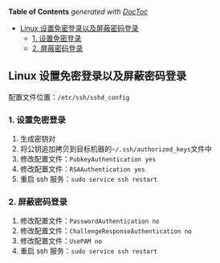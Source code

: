 <!-- START doctoc generated TOC please keep comment here to allow auto update -->
<!-- DON'T EDIT THIS SECTION, INSTEAD RE-RUN doctoc TO UPDATE -->
**Table of Contents**  *generated with [DocToc](https://github.com/thlorenz/doctoc)*

- [Linux 设置免密登录以及屏蔽密码登录](#linux-%E8%AE%BE%E7%BD%AE%E5%85%8D%E5%AF%86%E7%99%BB%E5%BD%95%E4%BB%A5%E5%8F%8A%E5%B1%8F%E8%94%BD%E5%AF%86%E7%A0%81%E7%99%BB%E5%BD%95)
  - [1. 设置免密登录](#1-%E8%AE%BE%E7%BD%AE%E5%85%8D%E5%AF%86%E7%99%BB%E5%BD%95)
  - [2. 屏蔽密码登录](#2-%E5%B1%8F%E8%94%BD%E5%AF%86%E7%A0%81%E7%99%BB%E5%BD%95)

<!-- END doctoc generated TOC please keep comment here to allow auto update -->

## Linux 设置免密登录以及屏蔽密码登录

配置文件位置：`/etc/ssh/sshd_config`

### 1. 设置免密登录

1. 生成密钥对
2. 将公钥追加拷贝到目标机器的`~/.ssh/authorized_keys`文件中
3. 修改配置文件：`PubkeyAuthentication yes`
4. 修改配置文件：`RSAAuthentication yes`
5. 重启 ssh 服务：`sudo service ssh restart`

### 2. 屏蔽密码登录

1. 修改配置文件：`PasswordAuthentication no`
2. 修改配置文件：`ChallengeResponseAuthentication no`
3. 修改配置文件：`UsePAM no`
4. 重启 ssh 服务：`sudo service ssh restart`
